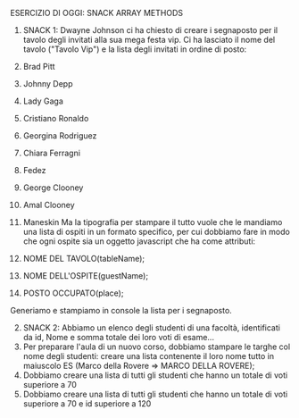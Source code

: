 ESERCIZIO DI OGGI: SNACK ARRAY METHODS

1. SNACK 1:
Dwayne Johnson ci ha chiesto di creare i segnaposto per il tavolo degli invitati alla sua mega festa vip.
Ci ha lasciato il nome del tavolo ("Tavolo Vip") e la lista degli invitati in ordine di posto:
1. Brad Pitt
2. Johnny Depp
3. Lady Gaga
4. Cristiano Ronaldo
5. Georgina Rodriguez
6. Chiara Ferragni
7. Fedez
8. George Clooney
9. Amal Clooney
10. Maneskin
Ma la tipografia per stampare il tutto vuole che le mandiamo una lista di ospiti in un formato specifico, per cui dobbiamo fare in modo che ogni ospite sia un oggetto javascript che ha come attributi:

1. NOME DEL TAVOLO(tableName);
2. NOME DELL'OSPITE(guestName);
3. POSTO OCCUPATO(place);

Generiamo e stampiamo in console la lista per i segnaposto.


2. SNACK 2:
Abbiamo un elenco degli studenti di una facoltà, identificati da id, Nome e somma totale dei loro voti di esame...
1. Per preparare l'aula di un nuovo corso, dobbiamo stampare le targhe col nome degli studenti: creare una lista contenente il loro nome tutto in maiuscolo
ES (Marco della Rovere => MARCO DELLA ROVERE);
2. Dobbiamo creare una lista di tutti gli studenti che hanno un totale di voti superiore a 70
3. Dobbiamo creare una lista di tutti gli studenti che hanno un totale di voti superiore a 70 e id superiore a 120


